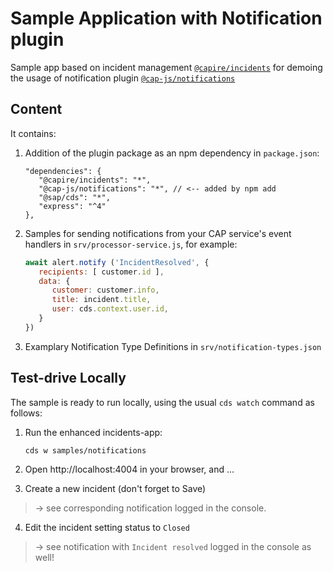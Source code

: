 # Sample Application with Notification plugin

Sample app based on incident management [`@capire/incidents`](https://github.com/cap-js/incidents-app) for demoing the usage of notification plugin [`@cap-js/notifications`](https://www.npmjs.com/package/@cap-js/notifications)

## Content

It contains:

1. Addition of the plugin package as an npm dependency in `package.json`:

   ```jsonc
   "dependencies": {
      "@capire/incidents": "*",
      "@cap-js/notifications": "*", // <-- added by npm add
      "@sap/cds": "*",
      "express": "^4"
   },
   ```

2. Samples for sending notifications from your CAP service's event handlers in `srv/processor-service.js`, for example:

   ```js
   await alert.notify ('IncidentResolved', {
      recipients: [ customer.id ],
      data: {
         customer: customer.info,
         title: incident.title,
         user: cds.context.user.id,
      }
   })
   ```

3. Examplary Notification Type Definitions in `srv/notification-types.json`

## Test-drive Locally

The sample is ready to run locally, using the usual `cds watch` command as follows:

1. Run the enhanced incidents-app:
   ```sh
   cds w samples/notifications
   ```
2. Open http://localhost:4004 in your browser, and ...

3. Create a new incident (don't forget to Save)

> → see corresponding notification logged in the console.

4. Edit the incident setting status to `Closed`

> → see notification with `Incident resolved` logged in the console as well!
